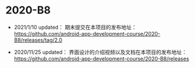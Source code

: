 # 2020-B8

+ 2021/1/10 updated： 期末提交在本项目的发布地址：https://github.com/android-app-development-course/2020-B8/releases/tag/2.0

+ 2020/11/25 updated： 界面设计的介绍视频以及文档在本项目的发布地址：https://github.com/android-app-development-course/2020-B8/releases
